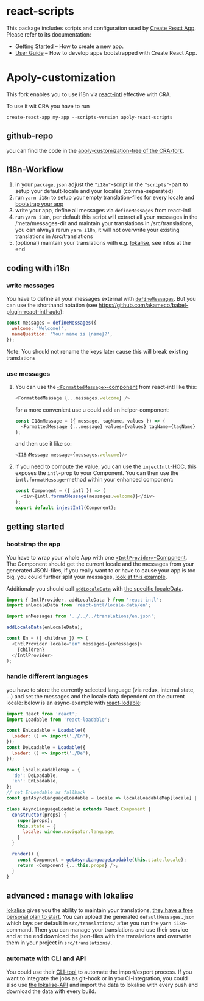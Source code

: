 # react-scripts

This package includes scripts and configuration used by [Create React App](https://github.com/facebook/create-react-app).<br>
Please refer to its documentation:

* [Getting Started](https://github.com/facebook/create-react-app/blob/master/README.md#getting-started) – How to create a new app.
* [User Guide](https://github.com/facebook/create-react-app/blob/master/packages/react-scripts/template/README.md) – How to develop apps bootstrapped with Create React App.

# Apoly-customization
This fork enables you to use i18n via [react-intl](https://github.com/yahoo/react-intl) effective with CRA.

To use it wit CRA you have to run
```
create-react-app my-app --scripts-version apoly-react-scripts
``` 

## github-repo
you can find the code in the [apoly-customization-tree of the CRA-fork](https://github.com/PutziSan/create-react-app/tree/apoly-customizations).

## I18n-Workflow
1. in your `package.json` adjust the `"i18n"`-script in the `"scripts"`-part to setup your default-locale and your locales (comma-seperated)
2. run `yarn i18n` to setup your empty translation-files for every locale and [bootstrap your app](#getting-started)
3. write your app, define all messages via `defineMessages` from react-intl
4. run `yarn i18n`, per default this script will extract all your messages in the /meta/messages-dir and maintain your translations in /src/translations, you can always rerun `yarn i18n`, it will not overwrite your existing translations in /src/translations
5. (optional) maintain your translations with e.g. [lokalise](https://lokalise.co/), see infos at the end

## coding with i18n
### write messages
You have to define all your messages external with [`defineMessages`](https://github.com/yahoo/react-intl/wiki/API#definemessages).
But you can use the shorthand notation (see https://github.com/akameco/babel-plugin-react-intl-auto):
```js
const messages = defineMessages({
  welcome: 'Welcome!',
  nameQuestion: 'Your name is {name}?',
});
```
Note: You should not rename the keys later cause this will break existing translations
### use messages
1. You can use the [`<FormattedMessage>`-component](https://github.com/yahoo/react-intl/wiki/Components#formattedmessage) from react-intl like this:
    ```js
    <FormattedMessage {...messages.welcome} />
    ```
   for a more convenient use u could add an helper-component:
   ```js
   const I18nMessage = ({ message, tagName, values }) => (
     <FormattedMessage {...message} values={values} tagName={tagName} />
   );
   ```
   and then use it like so:
   ```js
   <I18nMessage message={messages.welcome}/>
   ```
2. If you need to compute the value, you can use the [`injectIntl`-HOC](https://github.com/yahoo/react-intl/wiki/API#injection-api), this exposes the `intl`-prop to your Component. You can then use the `intl.formatMessage`-method within your enhanced component:
   ```js
   const Component = ({ intl }) => (
     <div>{intl.formatMessage(messages.welcome)}</div>
   );
   export default injectIntl(Component);
   ```

## <a name="getting-started"></a>getting started
### bootstrap the app
You have to wrap your whole App with one [`<IntlProvider>`-Component](https://github.com/yahoo/react-intl/wiki/Components#intlprovider).
The Component should get the current locale and the messages from your generated JSON-files, if you really want to or have to cause your app is too big, you could further split your messages, [look at this example](https://github.com/yahoo/react-intl/tree/master/examples/nested).

Additionaly you should call  [`addLocaleData`](https://github.com/yahoo/react-intl/wiki/API#addlocaledata) with [the specific localeData](https://github.com/yahoo/react-intl/wiki#loading-locale-data).
```js
import { IntlProvider, addLocaleData } from 'react-intl';
import enLocaleData from 'react-intl/locale-data/en';

import enMessages from '../../../translations/en.json';

addLocaleData(enLocaleData);

const En = ({ children }) => (
  <IntlProvider locale="en" messages={enMessages}>
    {children}
  </IntlProvider>
);
```
### handle different languages
you have to store the currently selected language (via redux, internal state, ...) and set the messages and the locale data dependent on the current locale: 
below is an async-example with [react-lodable](https://github.com/thejameskyle/react-loadable):
```js
import React from 'react';
import Loadable from 'react-loadable';

const EnLoadable = Loadable({
  loader: () => import('./En'),
});
const DeLoadable = Loadable({
  loader: () => import('./De'),
});

const localeLoadableMap = {
  'de': DeLoadable,
  'en': EnLoadable,
};
// set EnLoadable as fallback
const getAsyncLanguageLoadable = locale => localeLoadableMap[locale] || EnLoadable;

class AsyncLanguageLoadable extends React.Component {
  constructor(props) {
    super(props);
    this.state = {
      locale: window.navigator.language,
    }
  }

  render() {
    const Component = getAsyncLanguageLoadable(this.state.locale);
    return <Component {...this.props} />;
  }
}
```
## advanced : manage with lokalise
[lokalise](https://lokalise.co/) gives you the ability to maintain your translations, [they have a free personal plan to start](https://lokalise.co/pricing).
You can upload the generated `defaultMessages.json` which lays per default in `src/translations/` after you run the `yarn i18n`-command.
Then you can manage your translations and use their service and at the end download the json-files with the translations and overwrite them in your project in `src/translations/`.
### automate with CLI and API
You could use their [CLI-tool](https://docs.lokalise.co/article/44l4f1hiZM-lokalise-cli-tool) to automate the import/export process.
If you want to integrate the jobs as git-hook or in you CI-integration, you could also use [the lokalise-API](https://lokalise.co/apidocs#export) and import the data to lokalise with every push and download the data with every build.
